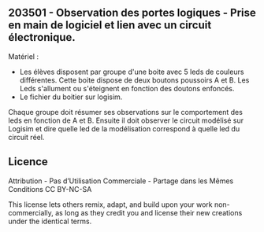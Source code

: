 
## 203501 - Observation des portes logiques - Prise en main de logiciel et lien avec un circuit électronique.

Matériel : 
* Les élèves disposent par groupe d'une boite avec 5 leds de couleurs différentes. Cette boite dispose de deux boutons poussoirs A et B. Les Leds s'allument ou s'éteignent en fonction des doutons enfoncés.
* Le fichier du boitier sur logisim.

Chaque groupe doit résumer ses observations sur le comportement des leds en fonction de A et B. Ensuite il doit observer le circuit modélisé sur Logisim et dire quelle led de la modélisation correspond à quelle led du circuit réel.

## Licence
Attribution - Pas d’Utilisation Commerciale - Partage dans les Mêmes Conditions
CC BY-NC-SA

This license lets others remix, adapt, and build upon your work non-commercially, as long as they credit you and license their new creations under the identical terms.
